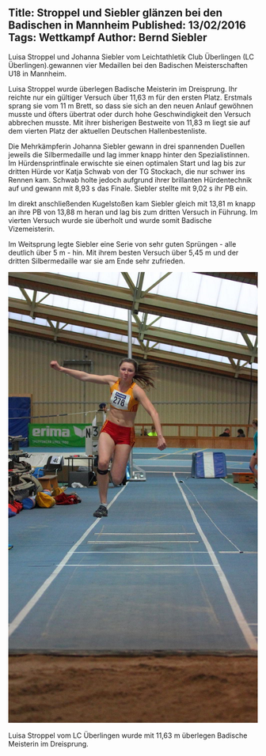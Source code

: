 Title: Stroppel und Siebler glänzen bei den Badischen in Mannheim
Published: 13/02/2016
Tags: Wettkampf
Author: Bernd Siebler
---

Luisa Stroppel und Johanna Siebler vom Leichtathletik Club Überlingen (LC Überlingen).gewannen vier Medaillen bei den Badischen Meisterschaften U18 in Mannheim.

Luisa Stroppel wurde überlegen Badische Meisterin im Dreisprung. Ihr reichte nur ein gültiger Versuch über 11,63 m für den ersten Platz. Erstmals sprang sie vom 11 m Brett, so dass sie sich an den neuen Anlauf gewöhnen musste und öfters übertrat oder durch hohe Geschwindigkeit den Versuch abbrechen musste. Mit ihrer bisherigen Bestweite von 11,83 m liegt sie auf dem vierten Platz der aktuellen Deutschen Hallenbestenliste.

Die Mehrkämpferin Johanna Siebler gewann in drei spannenden Duellen jeweils die Silbermedaille und lag immer knapp hinter den Spezialistinnen. Im Hürdensprintfinale erwischte sie einen optimalen Start und lag bis zur dritten Hürde vor Katja Schwab von der TG Stockach, die nur schwer ins Rennen kam. Schwab holte jedoch aufgrund ihrer brillanten Hürdentechnik auf und gewann mit 8,93 s das Finale. Siebler stellte mit 9,02 s ihr PB ein.

Im direkt anschließenden Kugelstoßen kam Siebler gleich mit 13,81 m knapp an ihre PB von 13,88 m heran und lag bis zum dritten Versuch in Führung. Im vierten Versuch wurde sie überholt und wurde somit Badische Vizemeisterin.

Im Weitsprung legte Siebler eine Serie von sehr guten Sprüngen - alle deutlich über 5 m - hin. Mit ihrem besten Versuch über 5,45 m und der dritten Silbermedaille war sie am Ende sehr zufrieden. 

![Stroppel und Siebler glänzen bei den Badischen in Mannheim](./../assets/2016/2016-02-13-stroppel-siebler-badische-mannheim.jpg)

Luisa Stroppel vom LC Überlingen wurde mit 11,63 m überlegen Badische Meisterin im Dreisprung.